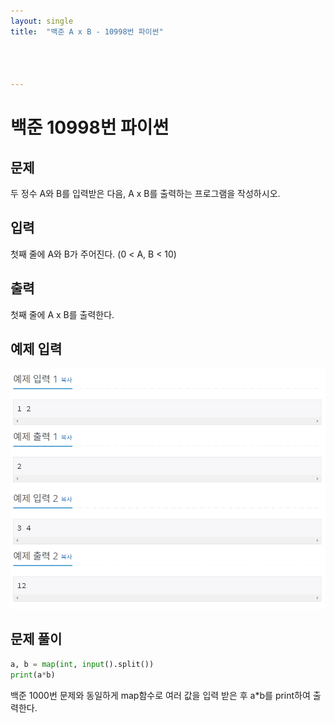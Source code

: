 ```yaml
---
layout: single
title:  "백준 A x B - 10998번 파이썬"




---
```


# 백준 10998번 파이썬



## 문제

두 정수 A와 B를 입력받은 다음, A x B를 출력하는 프로그램을 작성하시오.



## 입력

첫째 줄에 A와 B가 주어진다. (0 < A, B < 10)



## 출력

첫째 줄에 A x B를 출력한다.



## 예제 입력

![baekjoon10998](../images/2021-10-13-baekjoon10998/baekjoon10998.PNG)

## **문제 풀이**



```python
a, b = map(int, input().split())
print(a*b)
```

백준 1000번 문제와 동일하게 map함수로 여러 값을 입력 받은 후 a*b를 print하여 출력한다.